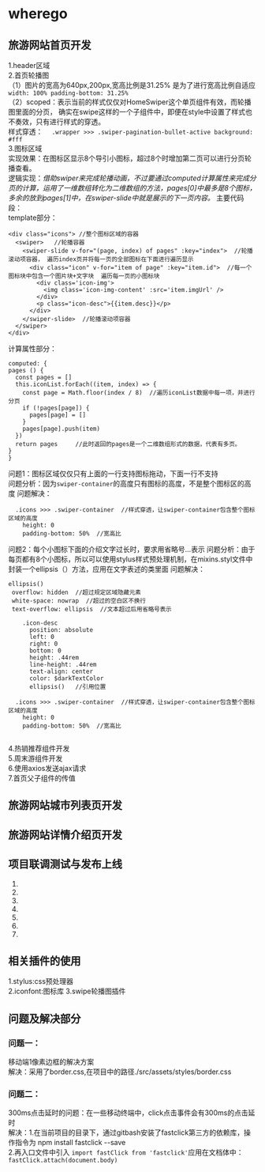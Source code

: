 # wherego
## 旅游网站首页开发
1.header区域  
2.首页轮播图  
（1）图片的宽高为640px,200px,宽高比例是31.25%
  是为了进行宽高比例自适应
    `width: 100%
    padding-bottom: 31.25%`   
（2）scoped：表示当前的样式仅仅对HomeSwiper这个单页组件有效，而轮播图里面的分页，
  确实在swipe这样的一个子组件中，即便在style中设置了样式也不奏效，只有进行样式的穿透。  
  样式穿透：
`  .wrapper >>> .swiper-pagination-bullet-active
    background: #fff`  
3.图标区域  
  实现效果：在图标区显示8个导引小图标，超过8个时增加第二页可以进行分页轮播查看。  
  逻辑实现：*借助swiper来完成轮播动画，不过要通过computed计算属性来完成分页的计算，运用了一维数组转化为二维数组的方法，pages[0]中最多是8个图标，多余的放到pages[1]中，在swiper-slide中就是展示的下一页内容。*
  主要代码段：   
  template部分：
````
<div class="icons"> //整个图标区域的容器
  <swiper>   //轮播容器
    <swiper-slide v-for="(page, index) of pages" :key="index">  //轮播滚动项容器， 遍历index页并将每一页的全部图标在下面进行遍历显示
      <div class="icon" v-for="item of page" :key="item.id">  //每一个图标块中包含一个图片块+文字块  遍历每一页的小图标块
        <div class='icon-img'>
          <img class='icon-img-content' :src='item.imgUrl' />
        </div>
        <p class="icon-desc">{{item.desc}}</p>
      </div>
    </swiper-slide>  //轮播滚动项容器
  </swiper>
</div>
```` 
  计算属性部分：
````
computed: {
pages () {
  const pages = []
  this.iconList.forEach((item, index) => {
    const page = Math.floor(index / 8)  //遍历iconList数据中每一项，并进行分页
    if (!pages[page]) {  
      pages[page] = []
    }
    pages[page].push(item)
  })
  return pages     //此时返回的pages是一个二维数组形式的数据，代表有多页。
}
}
````
问题1：图标区域仅仅只有上面的一行支持图标拖动，下面一行不支持  
问题分析：因为`swiper-container`的高度只有图标的高度，不是整个图标区的高度
问题解决：  
````
  .icons >>> .swiper-container  //样式穿透，让swiper-container包含整个图标区域的高度
    height: 0
    padding-bottom: 50%  //宽高比
````  
问题2：每个小图标下面的介绍文字过长时，要求用省略号...表示
问题分析：由于每页都有8个小图标，所以可以使用stylus样式预处理机制，在mixins.styl文件中封装一个ellipsis（）方法，应用在文字表述的类里面
问题解决：  
 ````
 ellipsis()
  overflow: hidden  //超过规定区域隐藏元素
  white-space: nowrap  //超过的空白区不换行
  text-overflow: ellipsis  //文本超过后用省略号表示
````
````
    .icon-desc
      position: absolute
      left: 0
      right: 0
      bottom: 0
      height: .44rem
      line-height: .44rem
      text-align: center
      color: $darkTextColor
      ellipsis()   //引用位置
````
````
  .icons >>> .swiper-container  //样式穿透，让swiper-container包含整个图标区域的高度
    height: 0
    padding-bottom: 50%  //宽高比
````
 ````
````
4.热销推荐组件开发  
5.周末游组件开发  
6.使用axios发送ajax请求  
7.首页父子组件的传值
## 旅游网站城市列表页开发  
## 旅游网站详情介绍页开发  
## 项目联调测试与发布上线
1.  
2.
3.  
4.  
5.
6.
7.
## 相关插件的使用
1.stylus:css预处理器  
2.iconfont:图标库
3.swipe轮播图插件
## 问题及解决部分
### 问题一：  
移动端1像素边框的解决方案  
解决：采用了border.css,在项目中的路径./src/assets/styles/border.css
### 问题二：  
300ms点击延时的问题：在一些移动终端中，click点击事件会有300ms的点击延时  
解决：1.在当前项目的目录下，通过gitbash安装了fastclick第三方的依赖库，操作指令为 npm install fastclick --save  
2.再入口文件中引入 `import fastClick from 'fastclick'`应用在文档体中：`fastClick.attach(document.body)`
